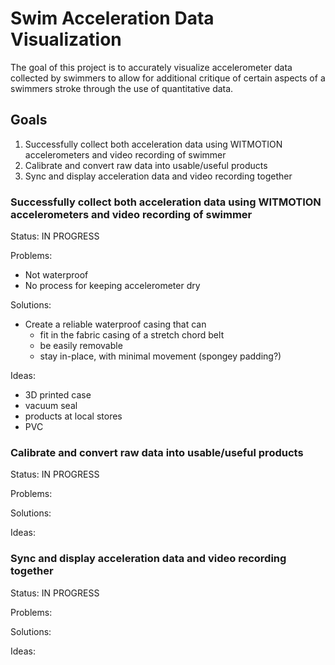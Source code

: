 # Swim Acceleration Data Visualization
The goal of this project is to accurately visualize accelerometer data collected by swimmers to allow for additional critique of certain aspects of a swimmers stroke through the use of quantitative data.

## Goals
1. Successfully collect both acceleration data using WITMOTION accelerometers and video recording of swimmer
2. Calibrate and convert raw data into usable/useful products
3. Sync and display acceleration data and video recording together

### Successfully collect both acceleration data using WITMOTION accelerometers and video recording of swimmer
Status: IN PROGRESS

Problems:
- Not waterproof
- No process for keeping accelerometer dry

Solutions:
- Create a reliable waterproof casing that can
  - fit in the fabric casing of a stretch chord belt
  - be easily removable
  - stay in-place, with minimal movement (spongey padding?)
 
Ideas:
- 3D printed case
- vacuum seal
- products at local stores
- PVC

### Calibrate and convert raw data into usable/useful products
Status: IN PROGRESS

Problems:

Solutions:

Ideas:

### Sync and display acceleration data and video recording together
Status: IN PROGRESS

Problems:

Solutions:

Ideas:

